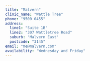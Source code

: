 ```yaml
---
title: "Malvern"
clinic_name: "Wattle Tree"
phone: "9500 0455"
address:
  line1: "Suite 1B"
  line2: "307 Wattletree Road"
  suburb: "Malvern East"
  postcode: "3145"
email: "me@malvern.com"
availability: "Wednesday and Friday"
---
```

